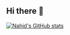 ## Hi there 👋

[![Nahid's GitHub stats](https://github-readme-stats.vercel.app/api?username=nahid784)](https://github.com/anuraghazra/github-readme-stats)

<!--
**nahid784/nahid784** is a ✨ _special_ ✨ repository because its `README.md` (this file) appears on your GitHub profile.

Here are some ideas to get you started:

- 🔭 I’m currently working on ...
- 🌱 I’m currently learning ...
- 👯 I’m looking to collaborate on ...
- 🤔 I’m looking for help with ...
- 💬 Ask me about ...
- 📫 How to reach me: ...
- 😄 Pronouns: ...
- ⚡ Fun fact: ...
-->
